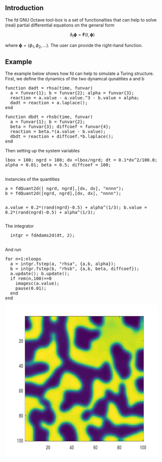 <h2>Introduction</h2>

The fd GNU Octave tool-box is a set of functionalties that can help to solve (real) partial differential equations on the general form  

$$
  \partial_t \boldsymbol{\phi} = \mathbf{F}(t,\boldsymbol{\phi}) 
$$

where $\boldsymbol{\phi} = (\phi_1, \phi_2, \ldots)$. The user can provide the right-hand function. 


<h2>Example</h2>
The example below shows how fd can help to simulate a Turing structure. First, we define the dynamics of the two dynamcal qunatities a and b

<div class="box"> 
<pre>
function dadt = rhsa(time, funvar)
  a = funvar{1}; b = funvar{2}; alpha = funvar{3};
  reaction = a.value - a.value.^3 - b.value + alpha;
  dadt = reaction + a.laplace();
end
</pre>
<pre>
function dbdt = rhsb(time, funvar)
  a = funvar{1}; b = funvar{2};
  beta = funvar{3}; diffcoef = funvar{4};
  reaction = beta.*(a.value - b.value);
  dbdt = reaction + diffcoef.*b.laplace();
end
</pre>
</div>
Then setting up the system variables
<div class="box">
  <pre>
lbox = 100; ngrd = 100; dx =lbox/ngrd; dt = 0.1*dx^2/100.0; nloops = 1e4;
alpha = 0.01; beta = 0.5; diffcoef = 100;
  </pre>
</div>
Instancies of the quantities
<div class="box">
  <pre>
a = fdQuant2d([ ngrd, ngrd],[dx, dx], "nnnn"); 
b = fdQuant2d([ngrd, ngrd],[dx, dx], "nnnn"); 

a.value = 0.2*(rand(ngrd)-0.5) + alpha^(1/3);
b.value = 0.2*(rand(ngrd)-0.5) + alpha^(1/3);
  </pre>
</div>
The integrator
<div class="box">
  <pre>
  intgr = fdAdams2d(dt, 2);
  </pre>
</div>
And run
<div class="box">
  <pre>
for n=1:nloops
  a = intgr.fstep(a, "rhsa", {a,b, alpha});
  b = intgr.fstep(b, "rhsb", {a,b, beta, diffcoef});
  a.update(); b.update();
  if rem(n,100)==0
    imagesc(a.value);
    pause(0.01);
  end
end
</pre>
</div>
<img src="doc/turing.jpg" alt="turing" width="500" height="500">
